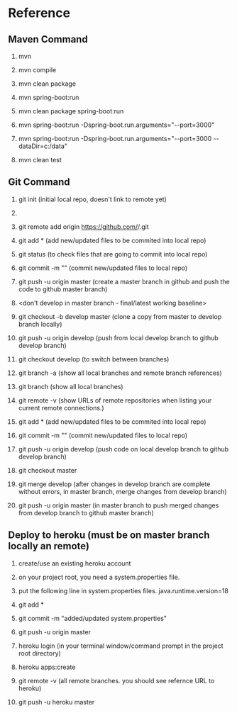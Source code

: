 # Reference

## Maven Command

1. mvn

2. mvn compile

3. mvn clean package

4. mvn spring-boot:run

5. mvn clean package spring-boot:run

6. mvn spring-boot:run -Dspring-boot.run.arguments="--port=3000"

7. mvn spring-boot:run -Dspring-boot.run.arguments="--port=3000 --dataDir=c:/data"

8. mvn clean test

## Git Command

1. git init (initial  local repo, doesn't link to remote yet)

2. <create a git remote repo>

3. git remote add origin https://github.com/<username>/<reponame>.git

4. git add * (add new/updated files to be commited into local repo)

5. git status (to check files that are going to commit into local repo)

6. git commit -m "<commit message>" (commit new/updated files to local repo)

7. git push -u origin master (create a master branch in github and push the code to github master branch)

8. <don't develop in master branch - final/latest working baseline>

9. git checkout -b develop master (clone a copy from master to develop branch locally)

10. git push -u origin develop (push from local develop branch to github develop branch)

11. git checkout develop (to switch between branches)

12. git branch -a (show all local branches and remote branch references)

13. git branch (show all local branches) 

14. git remote -v (show URLs of remote repositories when listing your current remote connections.)

15. git add * (add new/updated files to be commited into local repo)

16. git commit -m "<commit message>" (commit new/updated files to local repo)

17. git push -u origin develop (push code on local develop branch to github develop branch)

18. git checkout master

19. git merge develop (after changes in develop branch are complete without errors, in master branch, merge changes from develop branch)

20. git push -u origin master (in master branch to push merged changes from develop branch to github master branch)

## Deploy to heroku (must be on master branch locally an remote)

1. create/use an existing heroku account

2. on your project root, you need a system.properties file.

3. put the following line in system.properties files. java.runtime.version=18

4. git add *

5. git commit -m "added/updated system.properties"

6. git push -u origin master

7. heroku login (in your terminal window/command prompt in the project root directory)

8. heroku apps:create

9. git remote -v (all remote branches. you should see refernce URL to heroku)

10. git push -u heroku master

